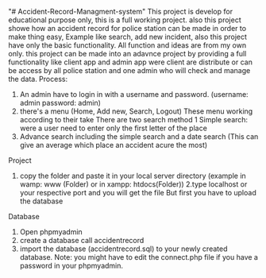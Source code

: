 "# Accident-Record-Managment-system" 
This project is develop for educational purpose only, this is a full working project.
also this project showe how an accident record for police station can be made in order to make thing easy,
Example like search, add new incident, also this project have only the basic functionality.
All function and ideas are from my own only. this project can be made into an adavnce project by providing a full functionality like client app and admin app
were client are distribute or can be access by all police station and one admin who will check and manage the data.
Process: 
1. An admin have to login in with a username and password. 
(username: admin password: admin)
2. there's a menu (Home, Add new, Search, Logout)
These menu working according to their take
There are two search method
1 Simple search: were a user need to enter only the first letter of the place
2. Advance search including the simple search and a date search (This can give an average which place an accident acure the most)

Project
1. copy the folder and paste it in your local server directory (example in wamp: www (Folder) or in xampp: htdocs(Folder))
2.type localhost or your respective port and you will get the file
But first you have to upload the database

Database
1. Open phpmyadmin
2. create a database call accidentrecord
3. import the database (accidentrecord.sql) to your newly created database.
 Note: you might have to edit the connect.php file if you have a password in your phpmyadmin.
